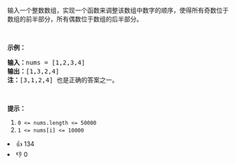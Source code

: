 <p>输入一个整数数组，实现一个函数来调整该数组中数字的顺序，使得所有奇数位于数组的前半部分，所有偶数位于数组的后半部分。</p>

<p> </p>

<p><strong>示例：</strong></p>

<pre>
<strong>输入：</strong>nums = [1,2,3,4]
<strong>输出：</strong>[1,3,2,4] 
<strong>注：</strong>[3,1,2,4] 也是正确的答案之一。</pre>

<p> </p>

<p><strong>提示：</strong></p>

<ol>
	<li><code>0 <= nums.length <= 50000</code></li>
	<li><code>1 <= nums[i] <= 10000</code></li>
</ol>
<div><li>👍 134</li><li>👎 0</li></div>